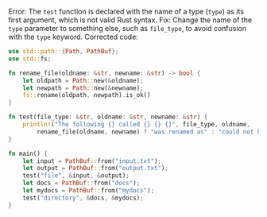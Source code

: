 
Error: The `test` function is declared with the name of a type (`type`) as its first argument, which is not valid Rust syntax.
Fix: Change the name of the `type` parameter to something else, such as `file_type`, to avoid confusion with the `type` keyword.
Corrected code:
```rust
use std::path::{Path, PathBuf};
use std::fs;

fn rename_file(oldname: &str, newname: &str) -> bool {
    let oldpath = Path::new(&oldname);
    let newpath = Path::new(&newname);
    fs::rename(oldpath, newpath).is_ok()
}

fn test(file_type: &str, oldname: &str, newname: &str) {
    println!("The following {} called {} {} {}", file_type, oldname,
        rename_file(oldname, newname) ? "was renamed as" : "could not be renamed into", newname);
}

fn main() {
    let input = PathBuf::from("input.txt");
    let output = PathBuf::from("output.txt");
    test("file", &input, &output);
    let docs = PathBuf::from("docs");
    let mydocs = PathBuf::from("mydocs");
    test("directory", &docs, &mydocs);
}
```

